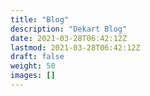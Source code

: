 ```yaml
---
title: "Blog"
description: "Dekart Blog"
date: 2021-03-28T06:42:12Z
lastmod: 2021-03-28T06:42:12Z
draft: false
weight: 50
images: []
---
```

